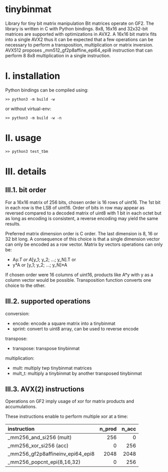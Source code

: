 # tinybinmat
Library for tiny bit matrix manipulation
Bit matrices operate on GF2.
The library is written in C with Python bindings.
8x8, 16x16 and 32x32-bit matrices are supported with optimizations in AVX2.
A 16x16 bit matrix fits into a single AVX2 thus it can be expected that a few operations can be necessary to perform a transposition, multiplication or matrix inversion.
AVX512 proposes _mm512_gf2p8affine_epi64_epi8 instruction that can perform 8 8x8 multiplication in a single instruction.

# I. installation

Python bindings can be compiled using:

```
>> python3 -m build -w
```
or without virtual-env:
```
>> python3 -m build -w -n
```

# II. usage

```
>> python3 test_tbm
```

# III. details

## III.1. bit order

For a 16x16 matrix of 256 bits, chosen order is 16 rows of uint16.
The 1st bit in each row is the LSB of uint16.
Order of bits in row may appear as reversed compared to a decoded matrix of uint8 with 1 bit in each octet but as long as encoding is consistent, a reverse encoding may yield the same results.

Preferred matrix dimension order is C order.
The last dimension is 8, 16 or 32 bit long.
A consequence of this choice is that a single dimension vector can only be encoded as a row vector.
Matrix by vectors operations can only be:
- A*y.T or A*[y_1; y_2; ...; y_N].T
or
- y*A or [y_1; y_2; ...; y_N]*A

If chosen order were 16 columns of uint16, products like A*y with y as a column vector would be possible.
Transposition function converts one choice to the other.

## III.2. supported operations

conversion:
- encode: encode a square matrix into a tinybinmat
- sprint: convert to uint8 array, can be used to reverse encode

transpose:
- transpose: transpose tinybinmat

multiplication:
- mult: multiply twp tinybinmat matrices
- mult_t: multiply a tinybinmat by another transposed tinybinmat

## III.3. AVX(2) instructions

Operations on GF2 imply usage of xor for matrix products and accumulations.

These instructions enable to perform multiple xor at a time:

| instruction                      | n_prod  | n_acc |
| :------------------------------- | ------: | ----: |
| _mm256_and_si256 (mult)          |     256 |     0 |
| _mm256_xor_si256 (acc)           |       0 |   256 |
| _mm256_gf2p8affineinv_epi64_epi8 |    2048 |  2048 |
| _mm256_popcnt_epi(8,16,32)       |       0 |   256 |

